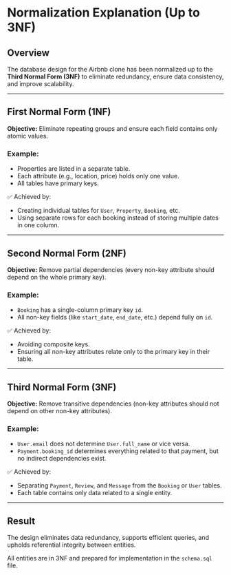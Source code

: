 # Normalization Explanation (Up to 3NF)

## Overview

The database design for the Airbnb clone has been normalized up to the **Third Normal Form (3NF)** to eliminate redundancy, ensure data consistency, and improve scalability.

---

## First Normal Form (1NF)

**Objective:** Eliminate repeating groups and ensure each field contains only atomic values.

### Example:
- Properties are listed in a separate table.
- Each attribute (e.g., location, price) holds only one value.
- All tables have primary keys.

✅ Achieved by:
- Creating individual tables for `User`, `Property`, `Booking`, etc.
- Using separate rows for each booking instead of storing multiple dates in one column.

---

## Second Normal Form (2NF)

**Objective:** Remove partial dependencies (every non-key attribute should depend on the whole primary key).

### Example:
- `Booking` has a single-column primary key `id`.
- All non-key fields (like `start_date`, `end_date`, etc.) depend fully on `id`.

✅ Achieved by:
- Avoiding composite keys.
- Ensuring all non-key attributes relate only to the primary key in their table.

---

## Third Normal Form (3NF)

**Objective:** Remove transitive dependencies (non-key attributes should not depend on other non-key attributes).

### Example:
- `User.email` does not determine `User.full_name` or vice versa.
- `Payment.booking_id` determines everything related to that payment, but no indirect dependencies exist.

✅ Achieved by:
- Separating `Payment`, `Review`, and `Message` from the `Booking` or `User` tables.
- Each table contains only data related to a single entity.

---

## Result

The design eliminates data redundancy, supports efficient queries, and upholds referential integrity between entities.

All entities are in 3NF and prepared for implementation in the `schema.sql` file.

